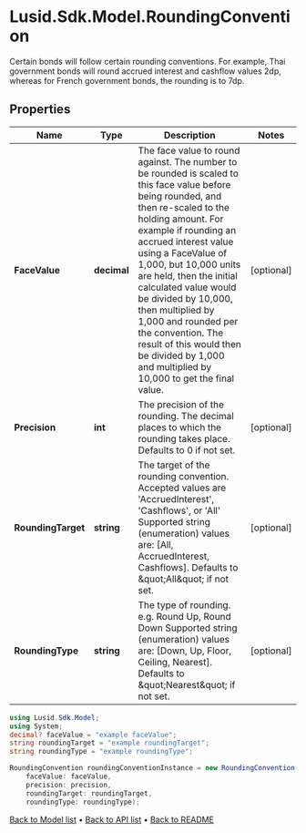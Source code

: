 # Lusid.Sdk.Model.RoundingConvention
Certain bonds will follow certain rounding conventions.  For example, Thai government bonds will round accrued interest and cashflow values 2dp, whereas for  French government bonds, the rounding is to 7dp.

## Properties

Name | Type | Description | Notes
------------ | ------------- | ------------- | -------------
**FaceValue** | **decimal** | The face value to round against.  The number to be rounded is scaled to this face value before being rounded, and then re-scaled to the holding amount.  For example if rounding an accrued interest value using a FaceValue of 1,000, but 10,000 units are held,  then the initial calculated value would be divided by 10,000, then multiplied by 1,000 and rounded per the convention.  The result of this would then be divided by 1,000 and multiplied by 10,000 to get the final value. | [optional] 
**Precision** | **int** | The precision of the rounding.  The decimal places to which the rounding takes place.  Defaults to 0 if not set. | [optional] 
**RoundingTarget** | **string** | The target of the rounding convention.  Accepted values are &#39;AccruedInterest&#39;, &#39;Cashflows&#39;, or &#39;All&#39;    Supported string (enumeration) values are: [All, AccruedInterest, Cashflows].  Defaults to \&quot;All\&quot; if not set. | [optional] 
**RoundingType** | **string** | The type of rounding.  e.g. Round Up, Round Down    Supported string (enumeration) values are: [Down, Up, Floor, Ceiling, Nearest].  Defaults to \&quot;Nearest\&quot; if not set. | [optional] 

```csharp
using Lusid.Sdk.Model;
using System;
decimal? faceValue = "example faceValue";
string roundingTarget = "example roundingTarget";
string roundingType = "example roundingType";

RoundingConvention roundingConventionInstance = new RoundingConvention(
    faceValue: faceValue,
    precision: precision,
    roundingTarget: roundingTarget,
    roundingType: roundingType);
```

[Back to Model list](../README.md#documentation-for-models) &#8226; [Back to API list](../README.md#documentation-for-api-endpoints) &#8226; [Back to README](../README.md)
